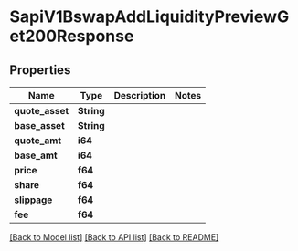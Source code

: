 # SapiV1BswapAddLiquidityPreviewGet200Response

## Properties

Name | Type | Description | Notes
------------ | ------------- | ------------- | -------------
**quote_asset** | **String** |  | 
**base_asset** | **String** |  | 
**quote_amt** | **i64** |  | 
**base_amt** | **i64** |  | 
**price** | **f64** |  | 
**share** | **f64** |  | 
**slippage** | **f64** |  | 
**fee** | **f64** |  | 

[[Back to Model list]](../README.md#documentation-for-models) [[Back to API list]](../README.md#documentation-for-api-endpoints) [[Back to README]](../README.md)


